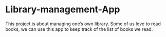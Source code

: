 # Library-management-App
This project is about managing one’s own library. Some of us love to read books, we can use this app to keep track of the list of books we read. 
